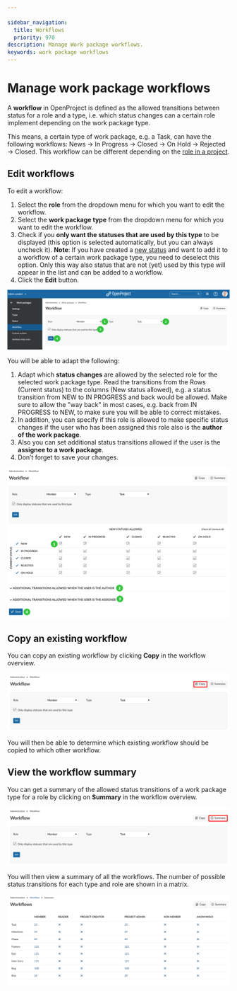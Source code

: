 ```yaml
---

sidebar_navigation:
  title: Workflows
  priority: 970
description: Manage Work package workflows.
keywords: work package workflows
---
```


# Manage work package workflows

A **workflow** in OpenProject is defined as the allowed transitions between status for a role and a type, i.e. which status changes can a certain role implement depending on the work package type.

This means, a certain type of work package, e.g. a Task, can have the following workflows: News -> In Progress -> Closed -> On Hold -> Rejected -> Closed. This workflow can be different depending on the [role in a project](../../users-permissions/roles-permissions).

## Edit workflows

To edit a workflow:

1. Select the **role** from the dropdown menu for which you want to edit the workflow.
2. Select the **work package type** from the dropdown menu for which you want to edit the workflow.
3. Check if you **only want the statuses that are used by this type** to be displayed (this option is selected automatically, but you can always uncheck it).
   **Note**: If you have created a [new status](../work-package-status) and want to add it to a workflow of a certain work package type, you need to deselect this option. Only this way also status that are not (yet) used by this type will appear in the list and can be added to a workflow.
4. Click the **Edit** button.

![System-admin-guide-work-package-workflows](System-admin-guide-work-package-workflows.png)

You will be able to adapt the following:

1. Adapt which **status changes** are allowed by the selected role for the selected work package type. Read the transitions from the Rows (Current status) to the columns (New status allowed), e.g. a status transition from NEW to IN PROGRESS and back would be allowed. Make sure to allow the "way back" in most cases, e.g. back from IN PROGRESS to NEW, to make sure you will be able to correct mistakes.
2. In addition, you can specify if this role is allowed to make specific status changes if the user who has been assigned this role also is the **author of the work package**.
3. Also you can set additional status transitions allowed if the user is the **assignee to a work package**.
4. Don’t forget to save your changes.

![Sys-admin-edit-workflow-details](Sys-admin-edit-workflow-details.png)

## Copy an existing workflow

You can copy an existing workflow by clicking **Copy** in the workflow overview.

![Sys-admin-copy-workflow](Sys-admin-copy-workflow.png)

You will then be able to determine which existing workflow should be copied to which other workflow.

## View the workflow summary

You can get a summary of the allowed status transitions of a work package type for a role by clicking on **Summary** in the workflow overview.

![Sys-admin-workflow-summary](Sys-admin-workflow-summary.png)

You will then view a summary of all the workflows. The number of possible status transitions for each type and role are shown in a matrix.

![workflow summary overview](image-20200121155553061.png)
